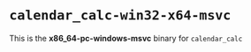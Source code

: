 # `calendar_calc-win32-x64-msvc`

This is the **x86_64-pc-windows-msvc** binary for `calendar_calc`
